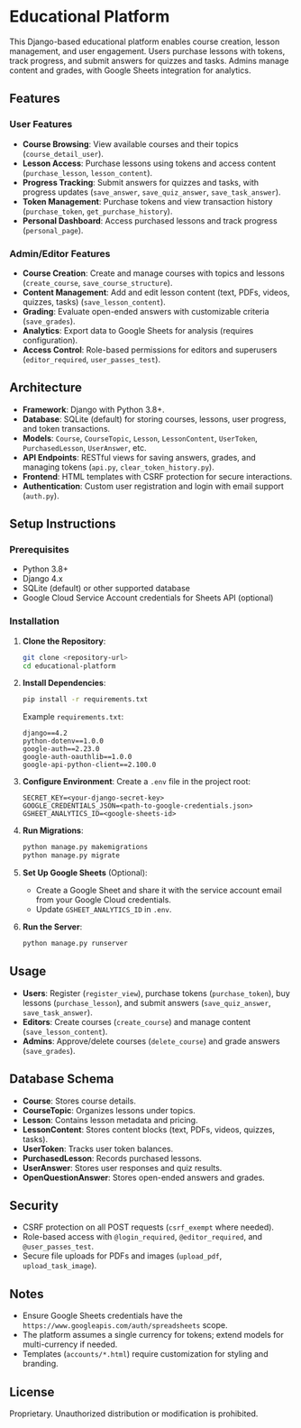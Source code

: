 # Educational Platform

This Django-based educational platform enables course creation, lesson management, and user engagement. Users purchase lessons with tokens, track progress, and submit answers for quizzes and tasks. Admins manage content and grades, with Google Sheets integration for analytics.

## Features

### User Features
- **Course Browsing**: View available courses and their topics (`course_detail_user`).
- **Lesson Access**: Purchase lessons using tokens and access content (`purchase_lesson`, `lesson_content`).
- **Progress Tracking**: Submit answers for quizzes and tasks, with progress updates (`save_answer`, `save_quiz_answer`, `save_task_answer`).
- **Token Management**: Purchase tokens and view transaction history (`purchase_token`, `get_purchase_history`).
- **Personal Dashboard**: Access purchased lessons and track progress (`personal_page`).

### Admin/Editor Features
- **Course Creation**: Create and manage courses with topics and lessons (`create_course`, `save_course_structure`).
- **Content Management**: Add and edit lesson content (text, PDFs, videos, quizzes, tasks) (`save_lesson_content`).
- **Grading**: Evaluate open-ended answers with customizable criteria (`save_grades`).
- **Analytics**: Export data to Google Sheets for analysis (requires configuration).
- **Access Control**: Role-based permissions for editors and superusers (`editor_required`, `user_passes_test`).

## Architecture
- **Framework**: Django with Python 3.8+.
- **Database**: SQLite (default) for storing courses, lessons, user progress, and token transactions.
- **Models**: `Course`, `CourseTopic`, `Lesson`, `LessonContent`, `UserToken`, `PurchasedLesson`, `UserAnswer`, etc.
- **API Endpoints**: RESTful views for saving answers, grades, and managing tokens (`api.py`, `clear_token_history.py`).
- **Frontend**: HTML templates with CSRF protection for secure interactions.
- **Authentication**: Custom user registration and login with email support (`auth.py`).

## Setup Instructions

### Prerequisites
- Python 3.8+
- Django 4.x
- SQLite (default) or other supported database
- Google Cloud Service Account credentials for Sheets API (optional)

### Installation
1. **Clone the Repository**:
   ```bash
   git clone <repository-url>
   cd educational-platform
   ```

2. **Install Dependencies**:
   ```bash
   pip install -r requirements.txt
   ```
   Example `requirements.txt`:
   ```
   django==4.2
   python-dotenv==1.0.0
   google-auth==2.23.0
   google-auth-oauthlib==1.0.0
   google-api-python-client==2.100.0
   ```

3. **Configure Environment**:
   Create a `.env` file in the project root:
   ```
   SECRET_KEY=<your-django-secret-key>
   GOOGLE_CREDENTIALS_JSON=<path-to-google-credentials.json>
   GSHEET_ANALYTICS_ID=<google-sheets-id>
   ```

4. **Run Migrations**:
   ```bash
   python manage.py makemigrations
   python manage.py migrate
   ```

5. **Set Up Google Sheets** (Optional):
   - Create a Google Sheet and share it with the service account email from your Google Cloud credentials.
   - Update `GSHEET_ANALYTICS_ID` in `.env`.

6. **Run the Server**:
   ```bash
   python manage.py runserver
   ```

## Usage
- **Users**: Register (`register_view`), purchase tokens (`purchase_token`), buy lessons (`purchase_lesson`), and submit answers (`save_quiz_answer`, `save_task_answer`).
- **Editors**: Create courses (`create_course`) and manage content (`save_lesson_content`).
- **Admins**: Approve/delete courses (`delete_course`) and grade answers (`save_grades`).

## Database Schema
- **Course**: Stores course details.
- **CourseTopic**: Organizes lessons under topics.
- **Lesson**: Contains lesson metadata and pricing.
- **LessonContent**: Stores content blocks (text, PDFs, videos, quizzes, tasks).
- **UserToken**: Tracks user token balances.
- **PurchasedLesson**: Records purchased lessons.
- **UserAnswer**: Stores user responses and quiz results.
- **OpenQuestionAnswer**: Stores open-ended answers and grades.

## Security
- CSRF protection on all POST requests (`csrf_exempt` where needed).
- Role-based access with `@login_required`, `@editor_required`, and `@user_passes_test`.
- Secure file uploads for PDFs and images (`upload_pdf`, `upload_task_image`).

## Notes
- Ensure Google Sheets credentials have the `https://www.googleapis.com/auth/spreadsheets` scope.
- The platform assumes a single currency for tokens; extend models for multi-currency if needed.
- Templates (`accounts/*.html`) require customization for styling and branding.

## License
Proprietary. Unauthorized distribution or modification is prohibited.